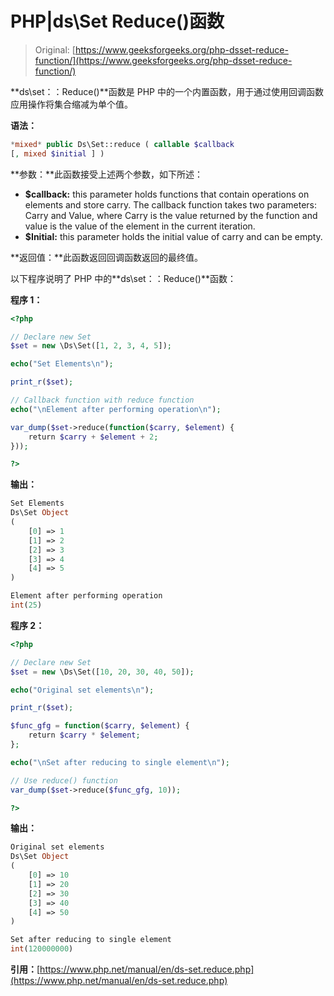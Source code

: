 # PHP|ds\Set Reduce()函数

> Original: [https://www.geeksforgeeks.org/php-dsset-reduce-function/](https://www.geeksforgeeks.org/php-dsset-reduce-function/)

**ds\set：：Reduce()**函数是 PHP 中的一个内置函数，用于通过使用回调函数应用操作将集合缩减为单个值。

**语法：**

```php
*mixed* public Ds\Set::reduce ( callable $callback 
[, mixed $initial ] )

```

**参数：**此函数接受上述两个参数，如下所述：

*   **$callback:** this parameter holds functions that contain operations on elements and store carry. The callback function takes two parameters: Carry and Value, where Carry is the value returned by the function and value is the value of the element in the current iteration.
*   **$Initial:** this parameter holds the initial value of carry and can be empty.

**返回值：**此函数返回回调函数返回的最终值。

以下程序说明了 PHP 中的**ds\set：：Reduce()**函数：

**程序 1：**

```php
<?php 

// Declare new Set 
$set = new \Ds\Set([1, 2, 3, 4, 5]); 

echo("Set Elements\n"); 

print_r($set); 

// Callback function with reduce function 
echo("\nElement after performing operation\n"); 

var_dump($set->reduce(function($carry, $element) { 
    return $carry + $element + 2; 
})); 

?> 
```

**输出：**

```php
Set Elements
Ds\Set Object
(
    [0] => 1
    [1] => 2
    [2] => 3
    [3] => 4
    [4] => 5
)

Element after performing operation
int(25)

```

**程序 2：**

```php
<?php 

// Declare new Set
$set = new \Ds\Set([10, 20, 30, 40, 50]); 

echo("Original set elements\n"); 

print_r($set); 

$func_gfg = function($carry, $element) { 
    return $carry * $element; 
}; 

echo("\nSet after reducing to single element\n"); 

// Use reduce() function 
var_dump($set->reduce($func_gfg, 10)); 

?> 
```

**输出：**

```php
Original set elements
Ds\Set Object
(
    [0] => 10
    [1] => 20
    [2] => 30
    [3] => 40
    [4] => 50
)

Set after reducing to single element
int(120000000)

```

**引用：**[https://www.php.net/manual/en/ds-set.reduce.php](https://www.php.net/manual/en/ds-set.reduce.php)